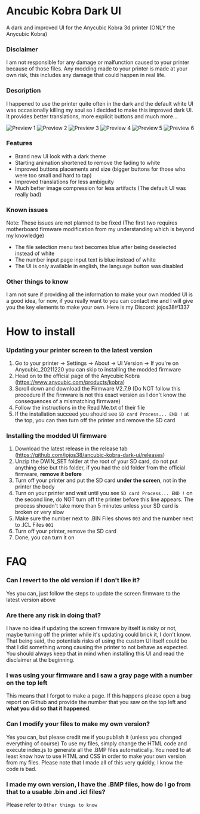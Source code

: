 # Ancubic Kobra Dark UI
A dark and improved UI for the Anycubic Kobra 3d printer (ONLY the Anycubic Kobra)

### Disclaimer
I am not responsible for any damage or malfunction caused to your printer because of those files. Any modding made to your printer is made at your own risk, this includes any damage that could happen in real life.

### Description
I happened to use the printer quite often in the dark and the default white UI was occasionally killing my soul so I decided to make this improved dark UI. It provides better translations, more explicit buttons and much more...

![Preview 1](https://i.ibb.co/pRTJzXQ/121.png)
![Preview 2](https://i.ibb.co/fMq9QhM/122.png)
![Preview 3](https://i.ibb.co/zfGxMkp/128.png)
![Preview 4](https://i.ibb.co/XWwMxmf/135.png)
![Preview 5](https://i.ibb.co/txrfPN1/137.png)
![Preview 6](https://i.ibb.co/jvkBcLq/153.png)

### Features
- Brand new UI look with a dark theme
- Starting animation shortened to remove the fading to white
- Improved buttons placements and size (bigger buttons for those who were too small and hard to tap)
- Improved translations for less ambiguity
- Much better image compression for less artifacts (The default UI was really bad)

### Known issues
Note: These issues are not planned to be fixed (The first two requires motherboard firmware modification from my understanding which is beyond my knowledge)
- The file selection menu text becomes blue after being deselected instead of white
- The number input page input text is blue instead of white
- The UI is only available in english, the language button was disabled

### Other things to know
I am not sure if providing all the information to make your own modded UI is a good idea, for now, if you really want to you can contact me and I will give you the key elements to make your own.
Here is my Discord: jojos38#1337

# How to install
### Updating your printer screen to the latest version
1. Go to your printer -> Settings -> About -> UI Version -> If you're on Anycubic_20211220 you can skip to installing the modded firmware
2. Head on to the official page of the Anycubic Kobra (https://www.anycubic.com/products/kobra)
3. Scroll down and download the Firmware V2.7.9 (Do NOT follow this procedure if the firmware is not this exact version as I don't know the consequences of a mismatching firmware)
4. Follow the instructions in the Read Me.txt of their file
5. If the installation succeed you should see `SD card Process... END !` at the top, you can then turn off the printer and remove the SD card

 ### Installing the modded UI firmware
 1. Download the latest release in the release tab (https://github.com/jojos38/ancubic-kobra-dark-ui/releases)
 2. Unzip the DWIN_SET folder at the root of your SD card, do not put anything else but this folder, if you had the old folder from the official firmware, **remove it before**
 3. Turn off your printer and put the SD card **under the screen**, not in the printer the body
 4. Turn on your printer and wait until you see `SD card Process... END !` on the second line, do NOT turn off the printer before this line appears. The process shoudn't take more than 5 minutes unless your SD card is broken or very slow
 5. Make sure the number next to .BIN Files shows `003` and the number next to .ICL Files `001`
 6. Turn off your printer, remove the SD card
 7. Done, you can turn it on
 
 # FAQ
 ### Can I revert to the old version if I don't like it?
 Yes you can, just follow the steps to update the screen firmware to the latest version above
 
 ### Are there any risk in doing that?
 I have no idea if updating the screen firmware by itself is risky or not, maybe turning off the printer while it's updating could brick it, I don't know.
 That being said, the potentials risks of using the custom UI itself could be that I did something wrong causing the printer to not behave as expected. You should always keep that in mind when installing this UI and read the disclaimer at the beginning.
 
 ### I was using your firmware and I saw a gray page with a number on the top left
 This means that I forgot to make a page. If this happens please open a bug report on Github and provide the number that you saw on the top left and **what you did so that it happened**.
 
 ### Can I modify your files to make my own version?
 Yes you can, but please credit me if you publish it (unless you changed everything of course)
 To use my files, simply change the HTML code and execute index.js to generate all the .BMP files automatically.
 You need to at least know how to use HTML and CSS in order to make your own version from my files.
 Please note that I made all of this very quickly, I know the code is bad.
 
 ### I made my own version, I have the .BMP files, how do I go from that to a usable .bin and .icl files?
 Please refer to `Other things to know`
